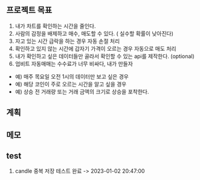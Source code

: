 ## 프로젝트 목표

1. 내가 차트를 확인하는 시간을 줄인다.
2. 사람의 감정을 배제하고 매수, 매도할 수 있다. ( 실수할 확률이 낮아진다)
3. 자고 있는 시간 급락을 하는 경우 자동 손절 처리
4. 확인하고 있지 않는 시간에 갑자기 가격이 오르는 경우 자동으로 매도 처리
5. 내가 확인하고 싶은 데이터들만 골라서 확인할 수 있는 api를 제작한다. (optional)
6. 업비트 자동매매는 수수료가 너무 비싸다, 내가 만들자

- 예) 매주 목요일 오전 1시의 데이터만 보고 싶은 경우
- 예) 해당 코인이 주로 오르는 시간을 알고 싶을 경우
- 예) 상승 전 거래량 또는 거래 금액의 크기로 상승을 포착한다.

## 계획

## 메모

## test

1. candle 중복 저장 테스트 완료 -> 2023-01-02 20:47:00
